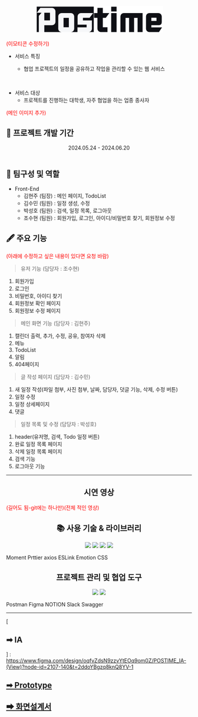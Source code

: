 <div align=center> <img src="src/image/login-logo.png" /> </div>

<br>
<div style="color:red">(이모티콘 수정하기)</div>

- 서비스 특징

  - 협업 프로젝트의 일정을 공유하고 작업을 관리할 수 있는 웹 서비스

<br>

- 서비스 대상
  - 프로젝트를 진행하는 대학생, 자주 협업을 하는 업종 종사자

<div style="color:red">(메인 이미지 추가)</div>

## 📆 프로젝트 개발 기간

<div align=center> 2024.05.24 - 2024.06.20 </div>
<br/>

## 🤼 팀구성 및 역할

- Front-End
  - 김현주 (팀장) : 메인 페이지, TodoList
  - 김수민 (팀원) : 일정 생성, 수정
  - 박성호 (팀원) : 검색, 일정 목록, 로그아웃
  - 조수현 (팀원) : 회원가입, 로그인, 아이디/비밀번호 찾기, 회원정보 수정

## 🖋 주요 기능

<div style="color:red">(아래에 수정하고 싶은 내용이 있다면 요청 바람)</div>

> 유저 기능 (담당자 : 조수현)

1. 회원가입
2. 로그인
3. 비밀번호, 아이디 찾기
4. 회원정보 확인 페이지
5. 회원정보 수정 페이지

> 메인 화면 기능 (담당자 : 김현주)

1. 캘린더 출력, 추가, 수정, 공유, 참여자 삭제
2. 메뉴
3. TodoList
4. 알림
5. 404페이지

> 글 작성 페이지 (담당자 : 김수민)

1. 새 일정 작성(파일 첨부, 사진 첨부, 날짜, 담당자, 덧글 기능, 삭제, 수정 버튼)
2. 일정 수정
3. 일정 상세페이지
4. 댓글

> 일정 목록 및 수정 (담당자 : 박성호)

1. header(유저명, 검색, Todo 일정 버튼)
2. 완료 일정 목록 페이지
3. 삭제 일정 목록 페이지
4. 검색 기능
5. 로그아웃 기능

---

## <div align=center> 시연 영상 </div>

<div style="color:red">(길어도 됨-git에는 하나만)(전체 적인 영상)</div>

## <div align=center> 📚 사용 기술 & 라이브러리 </div>

 <div align=center> 
<img src="https://img.shields.io/badge/html5-E34F26?style=for-the-badge&logo=html5&logoColor=white">
<img src="https://img.shields.io/badge/css-1572B6?style=for-the-badge&logo=css3&logoColor=white">
<img src="https://img.shields.io/badge/javascript-F7DF1E?style=for-the-badge&logo=javascript&logoColor=black"> 
<img src="https://img.shields.io/badge/react-61DAFB?style=for-the-badge&logo=react&logoColor=black">
 </div>

Moment
Prttier
axios
ESLink
Emotion CSS

## <div align=center> 프로젝트 관리 및 협업 도구 </div>

 <div align=center> 
<img src="https://img.shields.io/badge/github-181717?style=for-the-badge&logo=github&logoColor=white">
<img src="https://img.shields.io/badge/git-F05032?style=for-the-badge&logo=git&logoColor=white">
 </div>

Postman
Figma
NOTION
Slack
Swagger

</div>

---

[<h2> ➡ IA</h2>] : <https://www.figma.com/design/oqfvZdsN9zzvYtEOq9om0Z/POSTIME_IA-(View)?node-id=2107-140&t=2ddoYBgzq8knQ8YV-1>

[<h2> ➡ Prototype</h2>](<https://www.figma.com/design/kWrvzfThPI76oFtk7N3zaV/POSTIME(View)?node-id=2250-12238&t=c2QlNc9JpttuqJJ9-1>)

[<h2> ➡ 화면설계서</h2>](<https://www.figma.com/design/kWrvzfThPI76oFtk7N3zaV/POSTIME(View)?node-id=4-9&t=c2QlNc9JpttuqJJ9-1>)
